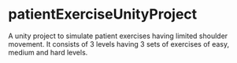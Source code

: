 # patientExerciseUnityProject

A unity project to simulate patient exercises having limited shoulder movement. It consists of 3 levels having 3 sets of exercises of easy, medium and hard levels.

